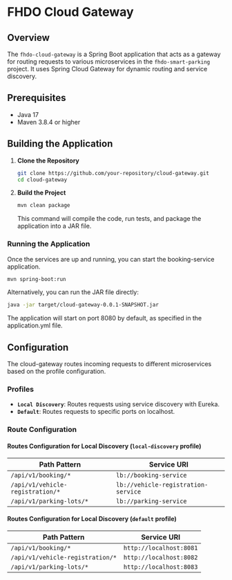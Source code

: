 # FHDO Cloud Gateway

## Overview

The `fhdo-cloud-gateway` is a Spring Boot application that acts as a gateway for routing requests to various
microservices in the `fhdo-smart-parking` project. It uses Spring Cloud Gateway for dynamic routing and service
discovery.

## Prerequisites

- Java 17
- Maven 3.8.4 or higher

## Building the Application

1. **Clone the Repository**

   ```bash
   git clone https://github.com/your-repository/cloud-gateway.git
   cd cloud-gateway
   ```
2. **Build the Project**
   ```bash
   mvn clean package
   ```
   This command will compile the code, run tests, and package the application into a JAR file.

### Running the Application

Once the services are up and running, you can start the booking-service application.

   ```bash
   mvn spring-boot:run
   ```

Alternatively, you can run the JAR file directly:

   ```bash
  java -jar target/cloud-gateway-0.0.1-SNAPSHOT.jar
   ```

The application will start on port 8080 by default, as specified in the application.yml file.

## Configuration

The cloud-gateway routes incoming requests to different microservices based on the profile configuration.

### Profiles

- **`Local Discovery`**: Routes requests using service discovery with Eureka.
- **`Default`**:  Routes requests to specific ports on localhost.

### Route Configuration

#### Routes Configuration for Local Discovery (`local-discovery` profile)

| **Path Pattern**                 | **Service URI**                     |
|----------------------------------|-------------------------------------|
| `/api/v1/booking/*`              | `lb://booking-service`              |
| `/api/v1/vehicle-registration/*` | `lb://vehicle-registration-service` |
| `/api/v1/parking-lots/*`         | `lb://parking-service`              |

#### Routes Configuration for Local Discovery (`default` profile)

| **Path Pattern**                 | **Service URI**         |
|----------------------------------|-------------------------|
| `/api/v1/booking/*`              | `http://localhost:8081` |
| `/api/v1/vehicle-registration/*` | `http://localhost:8082` |
| `/api/v1/parking-lots/*`         | `http://localhost:8083` |
